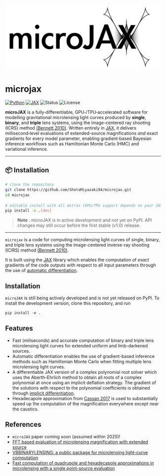 <p align="center">
  <img width = "500" src="logo/microjax.png"/>
  <br>
</p>

# microjax

[![Python](https://img.shields.io/badge/python-3.9%2B-blue)](https://www.python.org/)
[![JAX](https://img.shields.io/badge/JAX-%F0%9F%A6%81-lightgrey)](https://github.com/google/jax)
![Status](https://img.shields.io/badge/status-alpha-orange)
![License](https://img.shields.io/badge/license-MIT-green)

**microJAX** is a fully‑differentiable, GPU‑/TPU‑accelerated software for modelling gravitational microlensing light curves produced by **single**, **binary**, and **triple** lens systems, using the image-centered ray shooting (ICRS) method [(Bennett 2010)](https://ui.adsabs.harvard.edu/abs/2010ApJ...716.1408B/abstract). Written entirely in [JAX](https://github.com/google/jax), it delivers millisecond‑level evaluations of extended-source magnifications *and* exact gradients for every model parameter, enabling gradient‑based Bayesian inference workflows such as Hamiltonian Monte Carlo (HMC) and variational inference. 


---

## 📦 Installation

```bash
# clone the repository
git clone https://github.com/ShotaMiyazaki94/microjax.git
cd microjax

# editable install with all extras (GPU/TPU support depends on your JAX wheel)
pip install -e .[dev]
```

> **Note** : microJAX is in active development and not yet on PyPI.  API changes may still
> occur before the first stable (v1.0) release.

---



`microjax` is a code for computing microlensing light curves of single, binary, and triple lens systems using the image-centered inverse-ray shooting (ICIRS) method [(Bennett 2010)](https://ui.adsabs.harvard.edu/abs/2010ApJ...716.1408B/abstract). 

It is built using the [JAX](https://github.com/google/jax) library which enables the computation of *exact* gradients of the code outputs with respect to all input parameters through the use of [automatic differentiation](https://jax.readthedocs.io/en/latest/notebooks/autodiff_cookbook.html). 

## Installation
`microJAX` is still being actively developed and is not yet released on PyPI. To install the development version, clone this repository, and run
```python
pip install -e .
```
## Features
- Fast (miliseconds) and accurate computation of binary and triple lens microlensing light curves for extended uniform and limb-darkened sources.
- Automatic differentiation enables the use of gradient-based inference methods such as Hamiltonian Monte Carlo when fitting multiple lens microlensing light curves.
- A differentiable JAX version of a complex polynomial root solver which uses the Aberth-Ehrlich method to obtain all roots of a complex polynomial at once using an implicit deflation strategy. The gradient of the solutions with respect to the polynomial coefficients is obtained through [implicit differentiation](http://implicit-layers-tutorial.org/implicit_functions/).
- Hexadecapole approximation from [Cassan 2017](https://academic.oup.com/mnras/article/468/4/3993/3103057?login=true) is used to substantially speed up the computation of the magnification everywhere except near the caustics.

## References
- `microJAX` paper coming soon (assumed within 2025)!
- [FFT based evaluation of microlensing magnification with extended source](https://ui.adsabs.harvard.edu/abs/2022ApJ...937...63S/abstract)
- [VBBINARYLENSING: a public package for microlensing light-curve computation](https://ui.adsabs.harvard.edu/abs/2018MNRAS.479.5157B/abstract)
- [Fast computation of quadrupole and hexadecapole approximations in microlensing with a single point-source evaluation](https://academic.oup.com/mnras/article/468/4/3993/3103057?login=true)